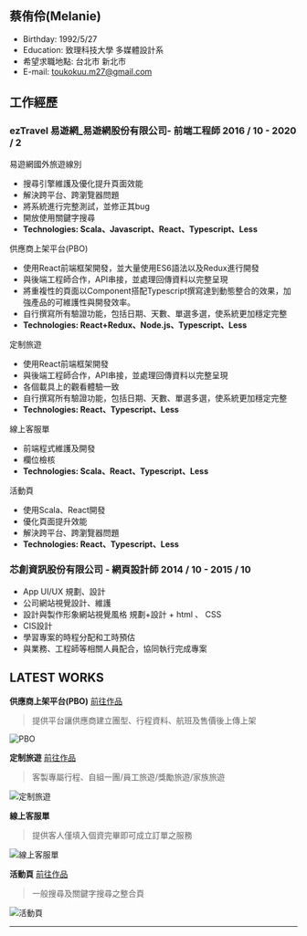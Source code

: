 
## 蔡侑伶(Melanie)
* Birthday: 1992/5/27
* Education: 致理科技大學 多媒體設計系
* 希望求職地點: 台北市 新北市
* E-mail: toukokuu.m27@gmail.com


## 工作經歷
### ezTravel 易遊網_易遊網股份有限公司- 前端工程師 2016 / 10 - 2020 / 2

易遊網國外旅遊線別
 - 搜尋引擎維護及優化提升頁面效能
 - 解決跨平台、跨瀏覽器問題
 - 將系統進行完整測試，並修正其bug
 - 開放使用關鍵字搜尋
 - **Technologies: Scala、Javascript、React、Typescript、Less**



供應商上架平台(PBO)
 - 使用React前端框架開發，並大量使用ES6語法以及Redux進行開發
 - 與後端工程師合作，API串接，並處理回傳資料以完整呈現
 - 將重複性的頁面以Component搭配Typescript撰寫達到動態整合的效果，加強產品的可維護性與開發效率。
 - 自行撰寫所有驗證功能，包括日期、天數、單選多選，使系統更加穩定完整
 - **Technologies: React+Redux、Node.js、Typescript、Less**


定制旅遊
 - 使用React前端框架開發
 - 與後端工程師合作，API串接，並處理回傳資料以完整呈現
 - 各個載具上的觀看體驗一致
 - 自行撰寫所有驗證功能，包括日期、天數、單選多選，使系統更加穩定完整
 - **Technologies: React、Typescript、Less**


線上客服單
 - 前端程式維護及開發
 - 欄位檢核
 - **Technologies: Scala、React、Typescript、Less**


活動頁
 - 使用Scala、React開發
 - 優化頁面提升效能
 - 解決跨平台、跨瀏覽器問題
 - **Technologies: React、Typescript、Less**


### 芯創資訊股份有限公司 - 網頁設計師 2014 / 10 - 2015 / 10

- App UI/UX 規劃、設計
- 公司網站視覺設計、維護 
- 設計與製作形象網站視覺風格 規劃+設計 + html 、 CSS
- CIS設計
- 學習專案的時程分配和工時預估
- 與業務、工程師等相關人員配合，協同執行完成專案


## LATEST WORKS

**供應商上架平台(PBO)** [前往作品](https://www.ezvendor.net/ezfrnpbo)

>提供平台讓供應商建立團型、行程資料、航班及售價後上傳上架

![PBO](https://i.imgur.com/nHBc3cd.jpg)


**定制旅遊** [前往作品](https://vacation.eztravel.com.tw/pkgfrn/miceForm)
>客製專屬行程、自組一團/員工旅遊/獎勵旅遊/家族旅遊

![定制旅遊](https://imgur.com/fdHlvaZ.jpg)


**線上客服單** 
> 提供客人僅填入個資完畢即可成立訂單之服務

![線上客服單](https://imgur.com/YU7h2Q8.jpg)


 **活動頁** [前往作品](https://vacation.eztravel.com.tw/pkgfrn/campaign/CN00000011)
> 一般搜尋及關鍵字搜尋之整合頁

![活動頁](https://imgur.com/hTlH1bS.jpg)

---
